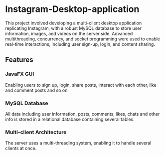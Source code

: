# Instagram-Desktop-application
This project involved developing a multi-client desktop application replicating Instagram, with a robust MySQL database to store user information, images, and videos on the server side. Advanced multithreading, concurrency, and socket programming were used to enable real-time interactions, including user sign-up, login, and content sharing.

## Features
### JavaFX GUI
Enabling users to sign up, login, share posts, interact with each other, like and comment posts and so on

### MySQL Database
All data including user information, posts, comments, likes, chats and other info is stored in a relational database containing several tables.

### Multi-client Architecture
The server uses a multi-threading system, enabling it to handle several clients at once.

